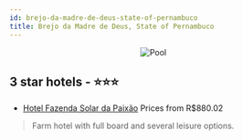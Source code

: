 ```yaml
---
id: brejo-da-madre-de-deus-state-of-pernambuco
title: Brejo da Madre de Deus, State of Pernambuco
---
```


<center><img src="https://static.hotelurbano.com/reservas/prod0/3/3019/551d6d20038c2_HU-hotel-fazenda-solar-da-paixão-brejo-da-madre-de-deus-PE-006 (3).jpg" alt="Pool" /></center>


##  3 star hotels - ⭐️⭐️⭐️

-    [Hotel Fazenda Solar da Paixão](https://us.hurb.com/hotels/brejo-da-madre-de-deus/hotel-fazenda-solar-da-paixao-3019?cmp=18055) Prices from R$880.02
   > Farm hotel with full board and several leisure options.
